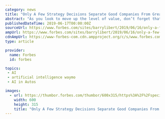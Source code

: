 ```yaml
---
category: news
title: "Only A Few Strategy Decisions Separate Good Companies From Great Ones"
abstract: "As you look to move up the level of value, don’t forget that data and artificial intelligence is a critical component of transformation. The amount of data, both traditional and alternative tracked by organizations has never been greater. Machines can ..."
publishedDateTime: 2019-06-17T00:00:00Z
sourceUrl: https://www.forbes.com/sites/barrylibert/2019/06/16/only-a-few-strategy-decisions-separate-good-companies-from-great-ones/?ref=hvper.com
ampUrl: https://www.forbes.com/sites/barrylibert/2019/06/16/only-a-few-strategy-decisions-separate-good-companies-from-great-ones/amp/
cdnAmpUrl: https://www-forbes-com.cdn.ampproject.org/c/s/www.forbes.com/sites/barrylibert/2019/06/16/only-a-few-strategy-decisions-separate-good-companies-from-great-ones/amp/
type: article

provider:
  name: Forbes
  id: forbes

topics:
 - AI
 - artificial intelligence waymo
 - AI in Autos

images:
  - url: https://thumbor.forbes.com/thumbor/600x315/https%3A%2F%2Fspecials-images.forbesimg.com%2Fdam%2Fimageserve%2F1155299113%2F960x0.jpg%3Ffit%3Dscale
    width: 600
    height: 315
    title: "Only A Few Strategy Decisions Separate Good Companies From Great Ones"
---
```

